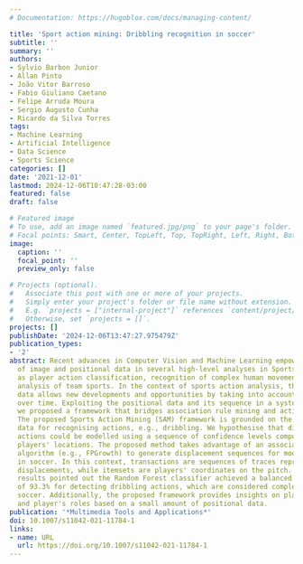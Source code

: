 ```yaml
---
# Documentation: https://hugoblox.com/docs/managing-content/

title: 'Sport action mining: Dribbling recognition in soccer'
subtitle: ''
summary: ''
authors:
- Sylvio Barbon Junior
- Allan Pinto
- João Vitor Barroso
- Fabio Giuliano Caetano
- Felipe Arruda Moura
- Sergio Augusto Cunha
- Ricardo da Silva Torres
tags:
- Machine Learning
- Artificial Intelligence
- Data Science
- Sports Science
categories: []
date: '2021-12-01'
lastmod: 2024-12-06T10:47:28-03:00
featured: false
draft: false

# Featured image
# To use, add an image named `featured.jpg/png` to your page's folder.
# Focal points: Smart, Center, TopLeft, Top, TopRight, Left, Right, BottomLeft, Bottom, BottomRight.
image:
  caption: ''
  focal_point: ''
  preview_only: false

# Projects (optional).
#   Associate this post with one or more of your projects.
#   Simply enter your project's folder or file name without extension.
#   E.g. `projects = ["internal-project"]` references `content/project/deep-learning/index.md`.
#   Otherwise, set `projects = []`.
projects: []
publishDate: '2024-12-06T13:47:27.975479Z'
publication_types:
- '2'
abstract: Recent advances in Computer Vision and Machine Learning empowered the use
  of image and positional data in several high-level analyses in Sports Science, such
  as player action classification, recognition of complex human movements, and tactical
  analysis of team sports. In the context of sports action analysis, the use of positional
  data allows new developments and opportunities by taking into account players' positions
  over time. Exploiting the positional data and its sequence in a systematic way,
  we proposed a framework that bridges association rule mining and action recognition.
  The proposed Sports Action Mining (SAM) framework is grounded on the usage of positional
  data for recognising actions, e.g., dribbling. We hypothesise that different sports
  actions could be modelled using a sequence of confidence levels computed from previous
  players' locations. The proposed method takes advantage of an association rule mining
  algorithm (e.g., FPGrowth) to generate displacement sequences for modelling actions
  in soccer. In this context, transactions are sequences of traces representing player
  displacements, while itemsets are players' coordinates on the pitch. The experimental
  results pointed out the Random Forest classifier achieved a balanced accuracy value
  of 93.3% for detecting dribbling actions, which are considered complex events in
  soccer. Additionally, the proposed framework provides insights on players' skills
  and player's roles based on a small amount of positional data.
publication: '*Multimedia Tools and Applications*'
doi: 10.1007/s11042-021-11784-1
links:
- name: URL
  url: https://doi.org/10.1007/s11042-021-11784-1
---
```

